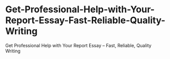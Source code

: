 # Get-Professional-Help-with-Your-Report-Essay-Fast-Reliable-Quality-Writing
Get Professional Help with Your Report Essay – Fast, Reliable, Quality Writing
